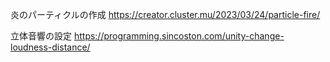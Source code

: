 炎のパーティクルの作成
https://creator.cluster.mu/2023/03/24/particle-fire/

立体音響の設定
https://programming.sincoston.com/unity-change-loudness-distance/
